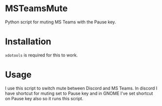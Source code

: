 # MSTeamsMute
Python script for muting MS Teams with the Pause key.

# Installation

`xdotools` is required for this to work.

# Usage

I use this script to switch mute between Discord and MS Teams.
In discord I have shortcut for muting set to Pause key and in GNOME I've set shortcut on Pause key also so it runs this script.